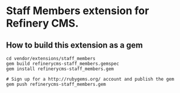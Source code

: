 # Staff Members extension for Refinery CMS.

## How to build this extension as a gem

    cd vendor/extensions/staff_members
    gem build refinerycms-staff_members.gemspec
    gem install refinerycms-staff_members.gem

    # Sign up for a http://rubygems.org/ account and publish the gem
    gem push refinerycms-staff_members.gem